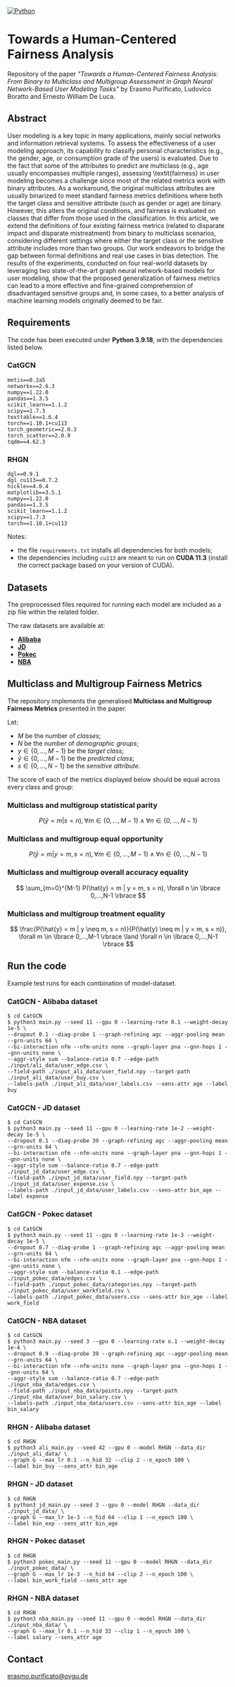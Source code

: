 [![Python](https://img.shields.io/badge/Python-3.9.18-%233776AB?logo=Python)](https://www.python.org/)

# Towards a Human-Centered Fairness Analysis
Repository of the paper *"Towards a Human-Centered Fairness Analysis: From Binary to Multiclass and Multigroup Assessment in Graph Neural Network-Based User Modeling Tasks"* by Erasmo Purificato, Ludovico Boratto and Ernesto William De Luca.

## Abstract
User modeling is a key topic in many applications, mainly social networks and information retrieval systems.
To assess the effectiveness of a user modeling approach, its capability to classify personal characteristics (e.g., the gender, age, or consumption grade of the users) is evaluated. 
Due to the fact that some of the attributes to predict are multiclass (e.g., age usually encompasses multiple ranges), assessing \textit{fairness} in user modeling becomes a challenge since most of the related metrics work with binary attributes.
As a workaround, the original multiclass attributes are usually binarized to meet standard fairness metrics definitions where both the target class and sensitive attribute (such as gender or age) are binary. However, this alters the original conditions, and fairness is evaluated on classes that differ from those used in the classification.
In this article, we extend the definitions of four existing fairness metrics (related to disparate impact and disparate mistreatment) from binary to multiclass scenarios, considering different settings where either the target class or the sensitive attribute includes more than two groups.
Our work endeavors to bridge the gap between formal definitions and real use cases in bias detection.
The results of the experiments, conducted on four real-world datasets by leveraging two state-of-the-art graph neural network-based models for user modeling, show that the proposed generalization of fairness metrics can lead to a more effective and fine-grained comprehension of disadvantaged sensitive groups and, in some cases, to a better analysis of machine learning models originally deemed to be fair.

## Requirements
The code has been executed under **Python 3.9.18**, with the dependencies listed below.

### CatGCN
```
metis==0.2a5
networkx==2.6.3
numpy==1.22.0
pandas==1.3.5
scikit_learn==1.1.2
scipy==1.7.3
texttable==1.6.4
torch==1.10.1+cu113
torch_geometric==2.0.3
torch_scatter==2.0.9
tqdm==4.62.3
```

### RHGN
```
dgl==0.9.1
dgl_cu113==0.7.2
hickle==4.0.4
matplotlib==3.5.1
numpy==1.22.0
pandas==1.3.5
scikit_learn==1.1.2
scipy==1.7.3
torch==1.10.1+cu113
```
Notes:
* the file `requirements.txt` installs all dependencies for both models;
* the dependencies including `cu113` are meant to run on **CUDA 11.3** (install the correct package based on your version of CUDA).

## Datasets
The preprocessed files required for running each model are included as a zip file within the related folder.

The raw datasets are available at:
* [**Alibaba**](https://tianchi.aliyun.com/dataset/dataDetail?dataId=56)
* [**JD**](https://github.com/guyulongcs/IJCAI2019_HGAT)
* [**Pokec**](https://github.com/EnyanDai/FairGNN/tree/main/dataset/pokec)
* [**NBA**](https://github.com/EnyanDai/FairGNN/tree/main/dataset/NBA)

## Multiclass and Multigroup Fairness Metrics
The repository implements the generalised **Multiclass and Multigroup Fairness Metrics** presented in the paper.

Let:
* $M$ be the number of *classes*;
* $N$ be the number of *demographic groups*;
* $y \in \lbrace 0, ..., M-1 \rbrace$ be the *target class*;
* $\hat{y} \in \lbrace 0, ..., M-1 \rbrace$ be the *predicted class*;
* $s \in \lbrace 0, ..., N-1 \rbrace$ be the *sensitive attribute*.

The score of each of the metrics displayed below should be equal across every class and group:

### **Multiclass and multigroup statistical parity**
$$
P(\hat{y} = m | s = n), \forall m \in \lbrace 0,...,M-1 \rbrace \land \forall n \in \lbrace 0,...,N-1 \rbrace
$$

### **Multiclass and multigroup equal opportunity**
$$
P(\hat{y} = m | y = m, s = n), \forall m \in \lbrace 0,...,M-1 \rbrace \land \forall n \in \lbrace 0,...,N-1 \rbrace
$$

### **Multiclass and multigroup overall accuracy equality**
$$
\sum_{m=0}^{M-1} P(\hat{y} = m | y = m, s = n), \forall n \in \lbrace 0,...,N-1 \rbrace
$$

### **Multiclass and multigroup treatment equality**
$$
\frac{P(\hat{y} = m | y \neq m, s = n)}{P(\hat{y} \neq m | y = m, s = n)}, \forall m \in \lbrace 0,...,M-1 \rbrace \land \forall n \in \lbrace 0,...,N-1 \rbrace
$$

## Run the code
Example test runs for each combination of model-dataset.

### CatGCN - Alibaba dataset
```
$ cd CatGCN
$ python3 main.py --seed 11 --gpu 0 --learning-rate 0.1 --weight-decay 1e-5 \
--dropout 0.1 --diag-probe 1 --graph-refining agc --aggr-pooling mean --grn-units 64 \
--bi-interaction nfm --nfm-units none --graph-layer pna --gnn-hops 1 --gnn-units none \
--aggr-style sum --balance-ratio 0.7 --edge-path ./input/ali_data/user_edge.csv \
--field-path ./input_ali_data/user_field.npy --target-path ./input_ali_data/user_buy.csv \
--labels-path ./input_ali_data/user_labels.csv --sens-attr age --label buy
```

### CatGCN - JD dataset
```
$ cd CatGCN
$ python3 main.py --seed 11 --gpu 0 --learning-rate 1e-2 --weight-decay 1e-5 \
--dropout 0.1 --diag-probe 39 --graph-refining agc --aggr-pooling mean --grn-units 64 \
--bi-interaction nfm --nfm-units none --graph-layer pna --gnn-hops 1 --gnn-units none \
--aggr-style sum --balance-ratio 0.7 --edge-path ./input_jd_data/user_edge.csv \
--field-path ./input_jd_data/user_field.npy --target-path ./input_jd_data/user_expense.csv \
--labels-path ./input_jd_data/user_labels.csv --sens-attr bin_age --label expense
```

### CatGCN - Pokec dataset
```
$ cd CatGCN
$ python3 main.py --seed 11 --gpu 0 --learning-rate 1e-3 --weight-decay 1e-5 \
--dropout 0.7 --diag-probe 1 --graph-refining agc --aggr-pooling mean --grn-units 64 \
--bi-interaction nfm --nfm-units none --graph-layer pna --gnn-hops 1 --gnn-units none \
--aggr-style sum --balance-ratio 0.1 --edge-path ./input_pokec_data/edges.csv \
--field-path ./input_pokec_data/categories.npy --target-path ./input_pokec_data/user_workfield.csv \
--labels-path ./input_pokec_data/users.csv --sens-attr bin_age --label work_field
```

### CatGCN - NBA dataset
```
$ cd CatGCN
$ python3 main.py --seed 3 --gpu 0 --learning-rate o.1 --weight-decay 1e-4 \
--dropout 0.9 --diag-probe 39 --graph-refining agc --aggr-pooling mean --grn-units 64 \
--bi-interaction nfm --nfm-units none --graph-layer pna --gnn-hops 1 --gnn-units 64 \
--aggr-style sum --balance-ratio 0.7 --edge-path ./input_nba_data/edges.csv \
--field-path ./input_nba_data/points.npy --target-path ./input_nba_data/user_bin_salary.csv \
--labels-path ./input_nba_data/users.csv --sens-attr bin_age --label bin_salary
```

### RHGN - Alibaba dataset
```
$ cd RHGN
$ python3 ali_main.py --seed 42 --gpu 0 --model RHGN --data_dir ./input_ali_data/ \
--graph G --max_lr 0.1 --n_hid 32 --clip 2 --n_epoch 100 \
--label bin_buy --sens_attr bin_age
```

### RHGN - JD dataset
```
$ cd RHGN
$ python3 jd_main.py --seed 3 --gpu 0 --model RHGN --data_dir ./input_jd_data/ \
--graph G --max_lr 1e-3 --n_hid 64 --clip 1 --n_epoch 100 \
--label bin_exp --sens_attr bin_age
```

### RHGN - Pokec dataset
```
$ cd RHGN
$ python3 pokec_main.py --seed 11 --gpu 0 --model RHGN --data_dir ./input_pokec_data/ \
--graph G --max_lr 1e-3 --n_hid 64 --clip 2 --n_epoch 100 \
--label bin_work_field --sens_attr age
```

### RHGN - NBA dataset
```
$ cd RHGN
$ python3 nba_main.py --seed 11 --gpu 0 --model RHGN --data_dir ./input_nba_data/ \
--graph G --max_lr 0.1 --n_hid 32 --clip 1 --n_epoch 100 \
--label salary --sens_attr age
```

## Contact
<!-- Erasmo Purificato (erasmo.purificato@ovgu.de) -->
erasmo.purificato@ovgu.de